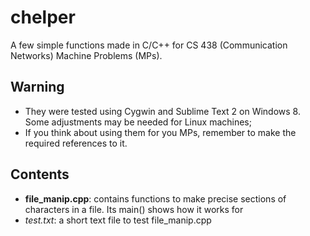 chelper
=======

A few simple functions made in C/C++ for CS 438 (Communication Networks) Machine Problems (MPs).

Warning
-------

- They were tested using Cygwin and Sublime Text 2 on Windows 8. Some adjustments may be needed for Linux machines;
- If you think about using them for you MPs, remember to make the required references to it.

Contents
--------

- **file_manip.cpp**: contains functions to make precise sections of characters in a file. Its main() shows how it works for
- *test.txt*: a short text file to test file_manip.cpp
